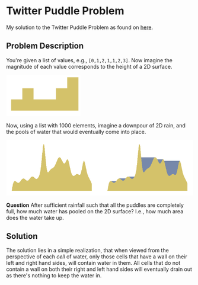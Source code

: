 # Twitter Puddle Problem
My solution to the Twitter Puddle Problem as found on [here](http://puzzles.bostonpython.com/puddle.html).

Problem Description
----
You're given a list of values, e.g., `[0,1,2,1,1,2,3]`. Now imagine the magnitude of each value corresponds to the height of a 2D surface.

![Small example with no puddle](/no_puddle.png?raw=true)

Now, using a list with 1000 elements, imagine a downpour of 2D rain, and the pools of water that would eventually come into place.

![example with piddle](/side_by_side.png?raw=true)

**Question** After sufficient rainfall such that all the puddles are completely full, how much water has pooled on the 2D surface? I.e., how much area does the water take up.

Solution
----
The solution lies in a simple realization, that when viewed from the perspective of each *cell* of water, only those cells that have a wall on their left and right hand sides, will contain water in them. All cells that do not contain a wall on both their right and left hand sides will eventually drain out as there's nothing to keep the water in.

